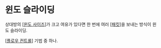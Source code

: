 # 윈도 슬라이딩

상대방의 [[윈도 사이즈]]가 크고 여유가 있다면 한 번에 여러 [[패킷]]을 보내는 방식이 윈도 슬라이딩. 

[[플로우 컨트롤]] 기법 중 하나.

[//begin]: # "Autogenerated link references for markdown compatibility"
[윈도 사이즈]: <윈도 사이즈.md> "윈도 사이즈"
[패킷]: docs/패킷.md "패킷"
[플로우 컨트롤]: <docs/플로우 컨트롤.md> "플로우 컨트롤"
[//end]: # "Autogenerated link references"